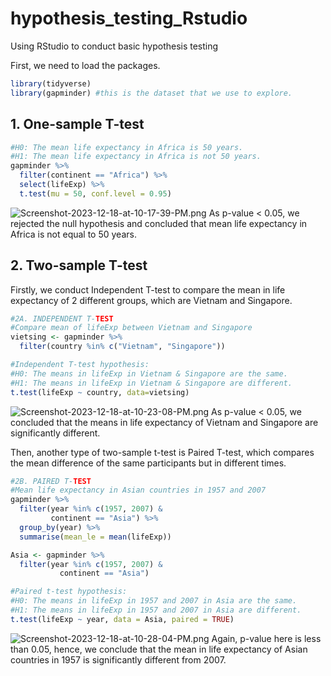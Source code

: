 # hypothesis_testing_Rstudio
Using RStudio to conduct basic hypothesis testing

First, we need to load the packages.
```r
library(tidyverse)
library(gapminder) #this is the dataset that we use to explore.
```
## 1. One-sample T-test
```r
#H0: The mean life expectancy in Africa is 50 years.
#H1: The mean life expectancy in Africa is not 50 years.
gapminder %>% 
  filter(continent == "Africa") %>% 
  select(lifeExp) %>% 
  t.test(mu = 50, conf.level = 0.95)
```
![Screenshot-2023-12-18-at-10-17-39-PM.png](https://i.postimg.cc/W45zxdcg/Screenshot-2023-12-18-at-10-17-39-PM.png)
As p-value < 0.05, we rejected the null hypothesis and concluded that mean life expectancy in Africa is not equal to 50 years.

## 2. Two-sample T-test
Firstly, we conduct Independent T-test to compare the mean in life expectancy of 2 different groups, which are Vietnam and Singapore.
```r
#2A. INDEPENDENT T-TEST
#Compare mean of lifeExp between Vietnam and Singapore
vietsing <- gapminder %>% 
  filter(country %in% c("Vietnam", "Singapore"))

#Independent T-test hypothesis:
#H0: The means in lifeExp in Vietnam & Singapore are the same.
#H1: The means in lifeExp in Vietnam & Singapore are different.
t.test(lifeExp ~ country, data=vietsing)
```
![Screenshot-2023-12-18-at-10-23-08-PM.png](https://i.postimg.cc/k5Z3VSrn/Screenshot-2023-12-18-at-10-23-08-PM.png)
As p-value < 0.05, we concluded that the means in life expectancy of Vietnam and Singapore are significantly different.

Then, another type of two-sample t-test is Paired T-test, which compares the mean difference of the same participants but in different times. 
```r
#2B. PAIRED T-TEST
#Mean life expectancy in Asian countries in 1957 and 2007
gapminder %>% 
  filter(year %in% c(1957, 2007) &
         continent == "Asia") %>% 
  group_by(year) %>% 
  summarise(mean_le = mean(lifeExp))

Asia <- gapminder %>% 
  filter(year %in% c(1957, 2007) &
           continent == "Asia")

#Paired t-test hypothesis:
#H0: The means in lifeExp in 1957 and 2007 in Asia are the same.
#H1: The means in lifeExp in 1957 and 2007 in Asia are different.
t.test(lifeExp ~ year, data = Asia, paired = TRUE)
```
![Screenshot-2023-12-18-at-10-28-04-PM.png](https://i.postimg.cc/bNC4sbfs/Screenshot-2023-12-18-at-10-28-04-PM.png)
Again, p-value here is less than 0.05, hence, we conclude that the mean in life expectancy of Asian countries in 1957 is significantly different from 2007.



